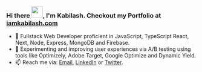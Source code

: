 ### Hi there <img src="https://raw.githubusercontent.com/MartinHeinz/MartinHeinz/master/wave.gif" width="30px">, I'm **Kabilash**. Checkout my Portfolio at [iamkabilash.com](http://iamkabilash.com)

- 🔭 Fullstack Web Developer proficient in JavaScript, TypeScript React, Next, Node, Express, MongoDB and Firebase.
- 🎃 Experimenting and improving user experiences via A/B testing using tools like Optimizely, Adobe Target, Google Optimize and Dynamic Yield.
- 📫 Reach me via: [Email](mailto:iamkabilash@gmail.com), [LinkedIn](https://www.linkedin.com/in/iamkabilash/) or [Twitter](https://twitter.com/iamkabilash).
<!--

[![Kabilash's GitHub stats](https://github-readme-stats.vercel.app/api?username=iamkabilash)](https://github.com/anuraghazra/github-readme-stats)

[![Top Langs](https://github-readme-stats.vercel.app/api/top-langs/?username=iamkabilash&layout=compact)](https://github.com/anuraghazra/github-readme-stats)

**iamkabilash/iamkabilash** is a ✨ _special_ ✨ repository because its `README.md` (this file) appears on your GitHub profile.

Here are some ideas to get you started:

- 🔭 I’m currently working on ...
- 🌱 I’m currently learning ...
- 👯 I’m looking to collaborate on ...
- 🤔 I’m looking for help with ...
- 💬 Ask me about ...
- 📫 How to reach me: ...
- 😄 Pronouns: ...
- ⚡ Fun fact: ...
-->
